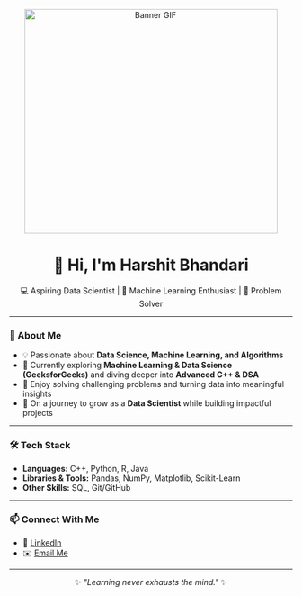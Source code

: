 <p align="center">
  <img src="anlık-ben-10-new-alien.gif" alt="Banner GIF" width="450px" height="399px" />
</p>

<h1 align="center">👋 Hi, I'm Harshit Bhandari</h1>

<p align="center">
  💻 Aspiring Data Scientist | 🤖 Machine Learning Enthusiast | 🧩 Problem Solver  
</p>

---

### 🚀 About Me  
- 💡 Passionate about **Data Science, Machine Learning, and Algorithms**  
- 📘 Currently exploring **Machine Learning & Data Science (GeeksforGeeks)** and diving deeper into **Advanced C++ & DSA**  
- 🔬 Enjoy solving challenging problems and turning data into meaningful insights  
- 🌱 On a journey to grow as a **Data Scientist** while building impactful projects  

---

### 🛠 Tech Stack  
- **Languages:** C++, Python, R, Java  
- **Libraries & Tools:** Pandas, NumPy, Matplotlib, Scikit-Learn  
- **Other Skills:** SQL, Git/GitHub  

---

### 📫 Connect With Me  
- 💼 [LinkedIn](https://www.linkedin.com/in/harshit-bhandari-7bba7b295)  
- ✉️ [Email Me](mailto:harshitbhandari518@gmail.com)  

---

<p align="center">
  ✨ <i>"Learning never exhausts the mind."</i> ✨
</p>
